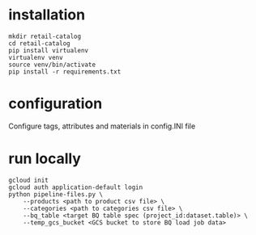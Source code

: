 # installation
```
mkdir retail-catalog
cd retail-catalog
pip install virtualenv
virtualenv venv
source venv/bin/activate
pip install -r requirements.txt
```

# configuration
Configure tags, attributes and materials in config.INI file


# run locally
```
gcloud init
gcloud auth application-default login
python pipeline-files.py \
    --products <path to product csv file> \
    --categories <path to categories csv file> \
    --bq_table <target BQ table spec (project_id:dataset.table)> \
    --temp_gcs_bucket <GCS bucket to store BQ load job data>

```